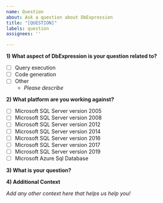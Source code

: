 ```yaml
---
name: Question
about: Ask a question about DbExpression
title: "[QUESTION]"
labels: question
assignees: ''

---
```


**1) What aspect of DbExpression is your question related to?**

- [ ] Query execution
- [ ] Code generation
- [ ] Other
	- _Please describe_

**2) What platform are you working against?**

- [ ] Microsoft SQL Server version 2005
- [ ] Microsoft SQL Server version 2008
- [ ] Microsoft SQL Server version 2012
- [ ] Microsoft SQL Server version 2014
- [ ] Microsoft SQL Server version 2016
- [ ] Microsoft SQL Server version 2017
- [ ] Microsoft SQL Server version 2019
- [ ] Microsoft Azure Sql Database

**3) What is your question?**

**4) Additional Context**

_Add any other context here that helps us help you!_